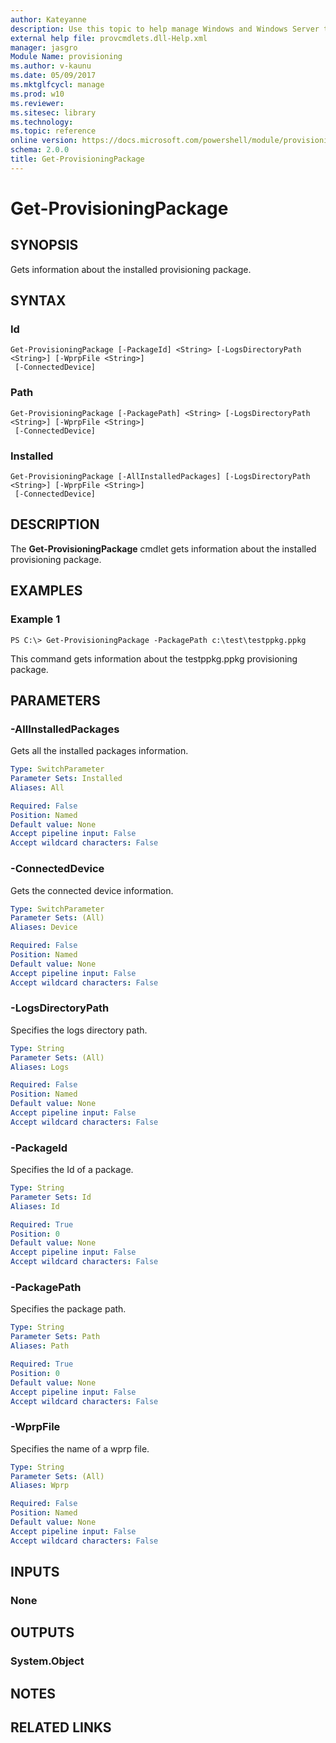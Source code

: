 ```yaml
---
author: Kateyanne
description: Use this topic to help manage Windows and Windows Server technologies with Windows PowerShell.
external help file: provcmdlets.dll-Help.xml
manager: jasgro
Module Name: provisioning
ms.author: v-kaunu
ms.date: 05/09/2017
ms.mktglfcycl: manage
ms.prod: w10
ms.reviewer: 
ms.sitesec: library
ms.technology: 
ms.topic: reference
online version: https://docs.microsoft.com/powershell/module/provisioning/get-provisioningpackage?view=windowsserver2022-ps&wt.mc_id=ps-gethelp
schema: 2.0.0
title: Get-ProvisioningPackage
---
```


# Get-ProvisioningPackage

## SYNOPSIS
Gets information about the installed provisioning package.

## SYNTAX

### Id
```
Get-ProvisioningPackage [-PackageId] <String> [-LogsDirectoryPath <String>] [-WprpFile <String>]
 [-ConnectedDevice]
```

### Path
```
Get-ProvisioningPackage [-PackagePath] <String> [-LogsDirectoryPath <String>] [-WprpFile <String>]
 [-ConnectedDevice]
```

### Installed
```
Get-ProvisioningPackage [-AllInstalledPackages] [-LogsDirectoryPath <String>] [-WprpFile <String>]
 [-ConnectedDevice]
```

## DESCRIPTION
The **Get-ProvisioningPackage** cmdlet gets information about the installed provisioning package.

## EXAMPLES

### Example 1
```
PS C:\> Get-ProvisioningPackage -PackagePath c:\test\testppkg.ppkg
```

This command gets information about the testppkg.ppkg provisioning package.

## PARAMETERS

### -AllInstalledPackages

Gets all the installed packages information.

```yaml
Type: SwitchParameter
Parameter Sets: Installed
Aliases: All

Required: False
Position: Named
Default value: None
Accept pipeline input: False
Accept wildcard characters: False
```

### -ConnectedDevice
Gets the connected device information.

```yaml
Type: SwitchParameter
Parameter Sets: (All)
Aliases: Device

Required: False
Position: Named
Default value: None
Accept pipeline input: False
Accept wildcard characters: False
```

### -LogsDirectoryPath
Specifies the logs directory path.

```yaml
Type: String
Parameter Sets: (All)
Aliases: Logs

Required: False
Position: Named
Default value: None
Accept pipeline input: False
Accept wildcard characters: False
```

### -PackageId
Specifies the Id of a package.

```yaml
Type: String
Parameter Sets: Id
Aliases: Id

Required: True
Position: 0
Default value: None
Accept pipeline input: False
Accept wildcard characters: False
```

### -PackagePath
Specifies the package path.

```yaml
Type: String
Parameter Sets: Path
Aliases: Path

Required: True
Position: 0
Default value: None
Accept pipeline input: False
Accept wildcard characters: False
```

### -WprpFile
Specifies the name of a wprp file.

```yaml
Type: String
Parameter Sets: (All)
Aliases: Wprp

Required: False
Position: Named
Default value: None
Accept pipeline input: False
Accept wildcard characters: False
```

## INPUTS

### None


## OUTPUTS

### System.Object

## NOTES

## RELATED LINKS

